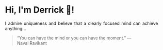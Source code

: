 # Hi, I'm Derrick 👋!
<p align="justify">I admire uniqueness and believe that a clearly focused mind can achieve anything...</p> 
<!-- #quote-start -->
<blockquote>&ldquo;You can have the mind or you can have the moment.&rdquo; &mdash; <footer>Naval Ravikant</footer></blockquote>
<!-- #quote-end -->
